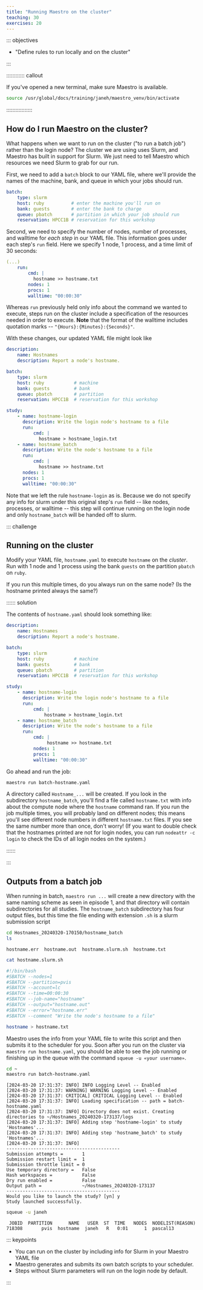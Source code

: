 ```yaml
---
title: "Running Maestro on the cluster"
teaching: 30
exercises: 20
---
```


::: objectives

- "Define rules to run locally and on the cluster"

:::

:::::::::::: callout

If you've opened a new terminal, make sure Maestro is available.

```bash
source /usr/global/docs/training/janeh/maestro_venv/bin/activate
```

:::::::::::::::::

## How do I run Maestro on the cluster?

What happens when we want to run on the cluster ("to run a batch job")
rather than the login node? The cluster we are using uses Slurm, and
Maestro has built in support for Slurm. We just need to tell Maestro
which resources we need Slurm to grab for our run.

First, we need to add a `batch` block to our YAML file, where we'll
provide the names of the machine, bank, and queue in which your jobs
should run.

```yml
batch:
    type: slurm
    host: ruby          # enter the machine you'll run on
    bank: guests        # enter the bank to charge
    queue: pbatch       # partition in which your job should run
    reservation: HPCC1B # reservation for this workshop
```

Second, we need to specify the number of nodes, number of processes,
and walltime for _each step_ in our YAML file. This information goes
under each step's `run` field. Here we specify 1 node, 1 process, and
a time limit of 30 seconds:

```yml
(...)
    run:
        cmd: |
          hostname >> hostname.txt
        nodes: 1
        procs: 1
        walltime: "00:00:30"
```

Whereas `run` previously held only info about the command we wanted to
execute, steps run on the cluster include a specification of the
resources needed in order to execute. __Note__ that the format of the
walltime includes quotation marks -- `"{Hours}:{Minutes}:{Seconds}"`.

With these changes, our updated YAML file might look like

```yml
description:
    name: Hostnames
    description: Report a node's hostname.

batch:
    type: slurm
    host: ruby           # machine
    bank: guests         # bank
    queue: pbatch        # partition
    reservation: HPCC1B  # reservation for this workshop

study:
    - name: hostname-login
      description: Write the login node's hostname to a file
      run:
          cmd: |
            hostname > hostname_login.txt
    - name: hostname_batch
      description: Write the node's hostname to a file
      run:
          cmd: |
            hostname >> hostname.txt
      nodes: 1
      procs: 1
      walltime: "00:00:30"
```

Note that we left the rule `hostname-login` as is. Because we do not
specify any info for slurm under this original step's `run` field --
like nodes, processes, or walltime -- this step will continue running
on the login node and only `hostname_batch` will be handed off to
slurm.

::: challenge

## Running on the cluster

Modify your YAML file, `hostname.yaml` to execute `hostname` on the
_cluster_.  Run with 1 node and 1 process using the bank `guests` on
the partition `pbatch` on `ruby`.

If you run this multiple times, do you always run on the same node?
(Is the hostname printed always the same?)

:::::: solution

The contents of `hostname.yaml` should look something like:

```yml
description:
    name: Hostnames
    description: Report a node's hostname.

batch:
    type: slurm
    host: ruby           # machine
    bank: guests         # bank
    queue: pbatch        # partition
    reservation: HPCC1B  # reservation for this workshop

study:
    - name: hostname-login
      description: Write the login node's hostname to a file
      run:
          cmd: |
              hostname > hostname_login.txt
    - name: hostname_batch
      description: Write the node's hostname to a file
      run:
          cmd: |
               hostname >> hostname.txt
          nodes: 1
          procs: 1
          walltime: "00:00:30"

```

Go ahead and run the job:

```bash
maestro run batch-hostname.yaml
```

A directory called `Hostname_...` will be created. If you look in the
subdirectory `hostname_batch`, you'll find a file called
`hostname.txt` with info about the compute node where the `hostname`
command ran. If you run the job multiple times, you will probably land
on different nodes; this means you'll see different node numbers in
different `hostname.txt` files. If you see the same number more than
once, don't worry! (If you want to double check that the hostnames
printed are not for login nodes, you can run `nodeattr -c login` to
check the IDs of all login nodes on the system.)

::::::

:::

## Outputs from a batch job

When running in batch, `maestro run ...` will create a new directory
with the same naming scheme as seen in episode 1, and that directory
will contain subdirectories for all studies. The `hostname_batch`
subdirectory has four output files, but this time the file ending with
extension `.sh` is a slurm submission script

```bash
cd Hostnames_20240320-170150/hostname_batch
ls
```

```output
hostname.err  hostname.out  hostname.slurm.sh  hostname.txt
```

```bash
cat hostname.slurm.sh
```

```bash
#!/bin/bash
#SBATCH --nodes=1
#SBATCH --partition=pvis
#SBATCH --account=lc
#SBATCH --time=00:00:30
#SBATCH --job-name="hostname"
#SBATCH --output="hostname.out"
#SBATCH --error="hostname.err"
#SBATCH --comment "Write the node's hostname to a file"

hostname > hostname.txt
```

Maestro uses the info from your YAML file to write this script and
then submits it to the scheduler for you. Soon after you run on the
cluster via `maestro run hostname.yaml`, you should be able to see the
job running or finishing up in the queue with the command
`squeue -u «your username»`.

```bash
cd ~
maestro run batch-hostname.yaml
```

```output
[2024-03-20 17:31:37: INFO] INFO Logging Level -- Enabled
[2024-03-20 17:31:37: WARNING] WARNING Logging Level -- Enabled
[2024-03-20 17:31:37: CRITICAL] CRITICAL Logging Level -- Enabled
[2024-03-20 17:31:37: INFO] Loading specification -- path = batch-hostname.yaml
[2024-03-20 17:31:37: INFO] Directory does not exist. Creating directories to ~/Hostnames_20240320-173137/logs
[2024-03-20 17:31:37: INFO] Adding step 'hostname-login' to study 'Hostnames'...
[2024-03-20 17:31:37: INFO] Adding step 'hostname_batch' to study 'Hostnames'...
[2024-03-20 17:31:37: INFO]
------------------------------------------
Submission attempts =       1
Submission restart limit =  1
Submission throttle limit = 0
Use temporary directory =   False
Hash workspaces =           False
Dry run enabled =           False
Output path =               ~/Hostnames_20240320-173137
------------------------------------------
Would you like to launch the study? [yn] y
Study launched successfully.
```

```bash
squeue -u janeh
```

``` output
 JOBID  PARTITION      NAME   USER  ST  TIME   NODES  NODELIST(REASON)
718308       pvis  hostname  janeh   R   0:01      1  pascal13
```

::: keypoints

- You can run on the cluster by including info for Slurm in your
  Maestro YAML file
- Maestro generates and submits its own batch scripts to your
  scheduler.
- Steps without Slurm parameters will run on the login node by
  default.

:::
